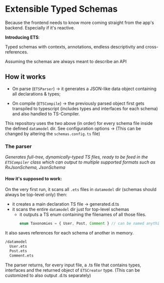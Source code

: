 # Extensible Typed Schemas

Because the frontend needs to know more coming straight from the app's backend. Especially if it's reactive.

**Introducing ETS**:

Typed schemas with contexts, annotations, endless descriptivity and cross-references.

Assuming the schemas are always meant to describe an API

## How it works

- On parse (`ETSParser`) -> it generates a JSON-like data object containing all declarations & types;

- On compile (`ETSCompile`) ->  the previously parsed object first gets transpiled to typescript (includes types and interfaces for each schema) and also handled to TS-Compiler.

This repository uses the two above (in order) for every schema file inside the defined `datamodel` dir. See configuration options -> (This can be changed by altering the `schemas.config.ts` file)

### The parser

_Generates full-tree, dynamically-typed TS files, ready to be feed in the `ETSCompiler` class which can output to multiple supported formats such as RxJsonSchema, JsonSchema_

#### How it's supposed to work:

On the very first run, it scans all `.ets` files in `datamodel` dir (schemas should always be top-level only) then:

- it creates a main declaration  TS file -> generated.d.ts
- it scans the entire `datamodel` dir just for top-level schemas
  - it outputs a TS enum containing the filenames of all those files.
    ```ts index.d.ts
    enum Taxonomies = { User, Post, Comment } // can be named anything else
    ```

It also saves references for each schema of another in memory.

```fs
/datamodel
  User.ets
  Post.ets
  Comment.ets
```

The parser returns, for every input file, a .ts file that contains types, interfaces and the returned object of `ETSCreator` type. (This can be customized to also output .d.ts separately)

